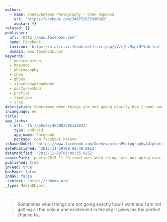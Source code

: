 ```yaml
---
author:
  - name: OneSeventeen Photography - Chen Hopwood
    url: 'http://facebook.com/348752675306682'
    avatar: {}
related: []
publisher:
  url: 'http://www.facebook.com'
  name: Facebook
  favicon: 'https://static.xx.fbcdn.net/rsrc.php/yV/r/hzMapiNYYpW.ico'
  domain: www.facebook.com
keywords:
  - oneseventeen
  - hopwood
  - photography
  - chen
  - photo
  - viewerdownloadmake
  - pictureembed
  - profile
  - timeline
  - crop
description: Sometimes when things are not going exactly how I want and I am not getting all the colour and excitement in the sky it gives me the perfect chance to...
inLanguage: en
title: ''
app_links:
  - url: 'fb://photo/483883595126922'
    type: android
    app_name: Facebook
    package: com.facebook.katana
isBasedOnUrl: 'https://www.facebook.com/OneSeventeenPhotographyAU/photos/a.351314951717121.1073741829.348752675306682/483883595126922/?type=3'
datePublished: '2015-11-29T09:09:40.085Z'
dateModified: '2015-11-29T09:09:25.025Z'
sourcePath: _posts/2015-11-29-sometimes-when-things-are-not-going-exactly-how-i-want-and-i.md
published: true
inFeed: true
hasPage: false
inNav: false
_context: 'http://schema.org'
_type: MediaObject

---
```

> Sometimes when things are not going exactly how I want and I am not getting all the colour and excitement in the sky it gives me the perfect chance to&period;&period;&period;